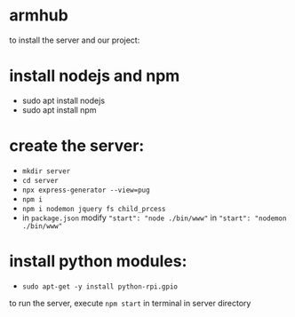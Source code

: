 # armhub

to install the server and our project:

# install nodejs and npm
- sudo apt install nodejs
- sudo apt install npm

# create the server:
- `mkdir server`
- `cd server`
- `npx express-generator --view=pug`
- `npm i`
- `npm i nodemon jquery fs child_prcess`
- in `package.json` modify `"start": "node ./bin/www"` in `"start": "nodemon ./bin/www"`

# install python modules:
- `sudo apt-get -y install python-rpi.gpio`

to run the server, execute `npm start` in terminal in server directory
